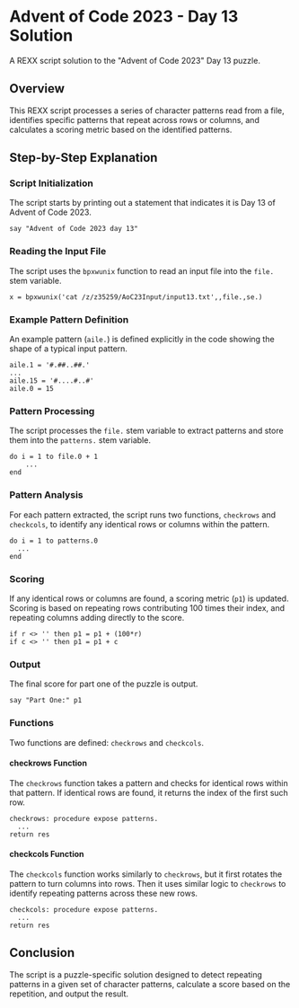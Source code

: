 # Advent of Code 2023 - Day 13 Solution

A REXX script solution to the "Advent of Code 2023" Day 13 puzzle.

## Overview

This REXX script processes a series of character patterns read from a file, identifies specific patterns that repeat across rows or columns, and calculates a scoring metric based on the identified patterns.

## Step-by-Step Explanation

### Script Initialization

The script starts by printing out a statement that indicates it is Day 13 of Advent of Code 2023.

```rexx
say "Advent of Code 2023 day 13"
```

### Reading the Input File

The script uses the `bpxwunix` function to read an input file into the `file.` stem variable.

```rexx
x = bpxwunix('cat /z/z35259/AoC23Input/input13.txt',,file.,se.)
```

### Example Pattern Definition

An example pattern (`aile.`) is defined explicitly in the code showing the shape of a typical input pattern.

```rexx
aile.1 = '#.##..##.'
...
aile.15 = '#....#..#'
aile.0 = 15
```

### Pattern Processing

The script processes the `file.` stem variable to extract patterns and store them into the `patterns.` stem variable.

```rexx
do i = 1 to file.0 + 1
    ...
end
```

### Pattern Analysis

For each pattern extracted, the script runs two functions, `checkrows` and `checkcols`, to identify any identical rows or columns within the pattern.

```rexx
do i = 1 to patterns.0
  ...
end
```

### Scoring

If any identical rows or columns are found, a scoring metric (`p1`) is updated. Scoring is based on repeating rows contributing 100 times their index, and repeating columns adding directly to the score.

```rexx
if r <> '' then p1 = p1 + (100*r)
if c <> '' then p1 = p1 + c
```

### Output

The final score for part one of the puzzle is output.

```rexx
say "Part One:" p1
```

### Functions

Two functions are defined: `checkrows` and `checkcols`.

#### checkrows Function

The `checkrows` function takes a pattern and checks for identical rows within that pattern. If identical rows are found, it returns the index of the first such row.

```rexx
checkrows: procedure expose patterns.
  ...
return res
```

#### checkcols Function

The `checkcols` function works similarly to `checkrows`, but it first rotates the pattern to turn columns into rows. Then it uses similar logic to `checkrows` to identify repeating patterns across these new rows.

```rexx
checkcols: procedure expose patterns.
  ...
return res
```

## Conclusion

The script is a puzzle-specific solution designed to detect repeating patterns in a given set of character patterns, calculate a score based on the repetition, and output the result.
```
